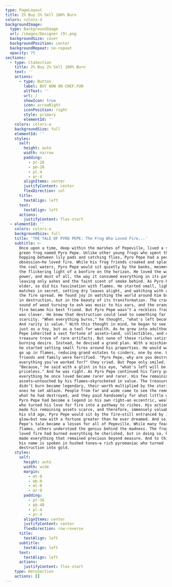```yaml
---
type: PageLayout
title: 2% Buy 2% Sell 100% Burn
colors: colors-d
backgroundImage:
  type: BackgroundImage
  url: /images/Designer (9).png
  backgroundSize: cover
  backgroundPosition: center
  backgroundRepeat: no-repeat
  opacity: 75
sections:
  - type: CtaSection
    title: 2% Buy 2% Sell 100% Burn
    text: ''
    actions:
      - type: Button
        label: BUY NOW ON CHEF.FUN
        altText: ''
        url: /
        showIcon: true
        icon: arrowRight
        iconPosition: right
        style: primary
        elementId: ''
    colors: colors-a
    backgroundSize: full
    elementId: ''
    styles:
      self:
        height: auto
        width: narrow
        padding:
          - pt-28
          - pb-28
          - pl-4
          - pr-4
        alignItems: center
        justifyContent: center
        flexDirection: col
      title:
        textAlign: left
      text:
        textAlign: left
      actions:
        justifyContent: flex-start
  - elementId: ''
    colors: colors-a
    backgroundSize: full
    title: 'THE TALE OF PYRO PEPE: The Frog Who Loved Fire...'
    subtitle: >-
      Once upon a time, deep within the marshes of Pepeville, lived a small
      green frog named Pyro Pepe. Unlike other young frogs who spent their days
      hopping between lily pads and catching flies, Pyro Pepe had a peculiar
      obsession—he loved fire. While his frog friends croaked and splashed in
      the cool waters, Pyro Pepe would sit quietly by the banks, mesmerized by
      the flickering light of a bonfire on the horizon. He loved the warmth, the
      power, and most of all, the way it consumed everything in its path,
      leaving only ashes and the faint scent of smoke behind. As Pyro Pepe grew
      older, so did his fascination with flames. He started small, lighting
      matches in secret, setting dry leaves alight, and watching with glee as
      the fire spread. He found joy in watching the world around him burn, not
      in destruction, but in the beauty of its transformation. The crackling
      sound of wood turning to ash was music to his ears, and the orange glow of
      fire became his best friend. But Pyro Pepe wasn’t a reckless frog. No, he
      was clever. He knew that destruction could lead to something far greater:
      scarcity. "When everything burns," he thought, "what's left becomes rare.
      And rarity is value." With this thought in mind, he began to see fire not
      just as a toy, but as a tool for wealth. As he grew into adulthood, Pyro
      Pepe inherited a vast fortune of assets—land, collectibles, and even a
      treasure trove of rare artifacts. But none of these riches satisfied his
      burning desire. Instead, he devised a grand plan. With a mischievous grin,
      he started setting small fires around his properties. He would watch them
      go up in flames, reducing grand estates to cinders, one by one. His
      friends and family were horrified. "Pyro Pepe, why are you destroying
      everything you’ve worked for?" they cried. But Pepe only smiled.
      "Because," he said with a glint in his eye, "what's left will be
      priceless." And he was right. As Pyro Pepe continued his fiery path,
      everything he once loved became rarer and rarer. His few remaining
      assets—untouched by his flames—skyrocketed in value. The treasures he
      didn’t burn became legendary, their worth multiplied by the stories of the
      ones he set ablaze. People from far and wide came to see the remnants of
      what he had destroyed, and they paid handsomely for what little was left.
      Pyro Pepe had become a legend in his own right—an eccentric, wealthy frog
      who turned his love for fire into a pathway to riches. His actions had
      made his remaining assets scarce, and therefore, immensely valuable. In
      his old age, Pyro Pepe would sit by the fire—still entranced by its
      glow—but now with a fortune greater than he ever dreamed. And so, Pyro
      Pepe's tale became a lesson for all of Pepeville. While many feared his
      flames, others understood the genius behind the madness. The frog who
      loved fire had burned everything he cherished, but in doing so, he had
      made everything that remained precious beyond measure. And to this day,
      his name is spoken in hushed tones—a rich pyromaniac who turned
      destruction into gold.
    styles:
      self:
        height: auto
        width: wide
        margin:
          - mt-0
          - mb-0
          - ml-0
          - mr-0
        padding:
          - pt-36
          - pb-48
          - pl-4
          - pr-4
        alignItems: center
        justifyContent: center
        flexDirection: row-reverse
      title:
        textAlign: left
      subtitle:
        textAlign: left
      text:
        textAlign: left
      actions:
        justifyContent: flex-start
    type: HeroSection
    actions: []
---
```

